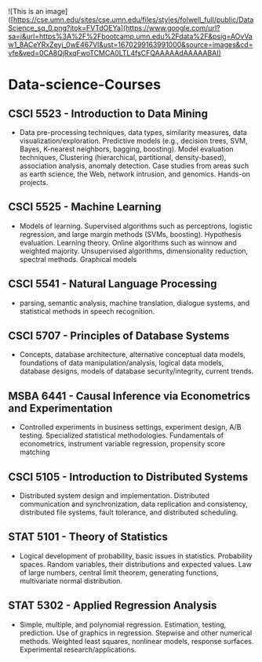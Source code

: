 ![This is an image]([https://cse.umn.edu/sites/cse.umn.edu/files/styles/folwell_full/public/DataScience_sq_0.png?itok=FVTdOEYa](https://www.google.com/url?sa=i&url=https%3A%2F%2Fbootcamp.umn.edu%2Fdata%2F&psig=AOvVaw1_8ACeYRxZeyj_0wE467Vl&ust=1670299163991000&source=images&cd=vfe&ved=0CA8QjRxqFwoTCMCA0LTL4fsCFQAAAAAdAAAAABAI)

# Data-science-Courses

## CSCI 5523 - Introduction to Data Mining

* Data pre-processing techniques, data types, similarity measures, data visualization/exploration. Predictive models (e.g., decision trees, SVM, Bayes, K-nearest neighbors, bagging, boosting). Model evaluation techniques, Clustering (hierarchical, partitional, density-based), association analysis, anomaly detection. Case studies from areas such as earth science, the Web, network intrusion, and genomics. Hands-on projects.

## CSCI 5525 - Machine Learning
* Models of learning. Supervised algorithms such as perceptrons, logistic regression, and large margin methods (SVMs, boosting). Hypothesis evaluation. Learning theory. Online algorithms such as winnow and weighted majority. Unsupervised algorithms, dimensionality reduction, spectral methods. Graphical models

## CSCI 5541 - Natural Language Processing
* parsing, semantic analysis, machine translation, dialogue systems, and statistical methods in speech recognition.

## CSCI 5707 - Principles of Database Systems
* Concepts, database architecture, alternative conceptual data models, foundations of data manipulation/analysis, logical data models, database designs, models of database security/integrity, current trends.

## MSBA 6441 - Causal Inference via Econometrics and Experimentation

* Controlled experiments in business settings, experiment design, A/B testing. Specialized statistical methodologies. Fundamentals of econometrics, instrument variable regression, propensity score matching

## CSCI 5105 - Introduction to Distributed Systems

* Distributed system design and implementation. Distributed communication and synchronization, data replication and consistency, distributed file systems, fault tolerance, and distributed scheduling.

## STAT 5101 - Theory of Statistics 

* Logical development of probability, basic issues in statistics. Probability spaces. Random variables, their distributions and expected values. Law of large numbers, central limit theorem, generating functions, multivariate normal distribution.

## STAT 5302 - Applied Regression Analysis

* Simple, multiple, and polynomial regression. Estimation, testing, prediction. Use of graphics in regression. Stepwise and other numerical methods. Weighted least squares, nonlinear models, response surfaces. Experimental research/applications.

